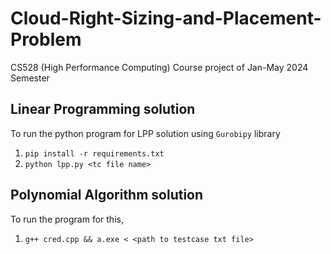 # Cloud-Right-Sizing-and-Placement-Problem
CS528 (High Performance Computing) Course project of Jan-May 2024 Semester

## Linear Programming solution
To run the python program for LPP solution using `Gurobipy` library
1. `pip install -r requirements.txt`
2. `python lpp.py <tc file name>`

## Polynomial Algorithm solution
To run the program for this,
1. ```g++ cred.cpp && a.exe < <path to testcase txt file>```
